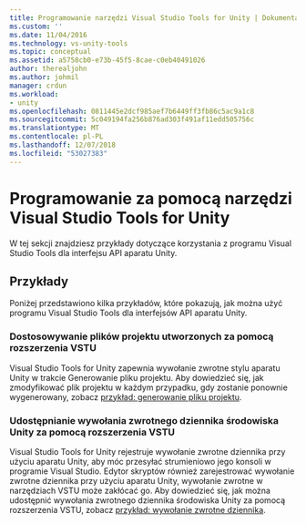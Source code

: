```yaml
---
title: Programowanie narzędzi Visual Studio Tools for Unity | Dokumentacja firmy Microsoft
ms.custom: ''
ms.date: 11/04/2016
ms.technology: vs-unity-tools
ms.topic: conceptual
ms.assetid: a5758cb0-e73b-45f5-8cae-c0eb40491026
author: therealjohn
ms.author: johmil
manager: crdun
ms.workload:
- unity
ms.openlocfilehash: 0811445e2dcf985aef7b6449ff3fb86c5ac9a1c8
ms.sourcegitcommit: 5c049194fa256b876ad303f491af11edd505756c
ms.translationtype: MT
ms.contentlocale: pl-PL
ms.lasthandoff: 12/07/2018
ms.locfileid: "53027383"
---
```

# <a name="program-visual-studio-tools-for-unity"></a>Programowanie za pomocą narzędzi Visual Studio Tools for Unity
W tej sekcji znajdziesz przykłady dotyczące korzystania z programu Visual Studio Tools dla interfejsu API aparatu Unity.

## <a name="examples"></a>Przykłady
 Poniżej przedstawiono kilka przykładów, które pokazują, jak można użyć programu Visual Studio Tools dla interfejsów API aparatu Unity.

### <a name="customize-project-files-created-by-vstu"></a>Dostosowywanie plików projektu utworzonych za pomocą rozszerzenia VSTU
 Visual Studio Tools for Unity zapewnia wywołanie zwrotne stylu aparatu Unity w trakcie Generowanie pliku projektu. Aby dowiedzieć się, jak zmodyfikować plik projektu w każdym przypadku, gdy zostanie ponownie wygenerowany, zobacz [przykład: generowanie pliku projektu](../cross-platform/customize-project-files-created-by-vstu.md).

### <a name="share-the-unity-log-callback-with-vstu"></a>Udostępnianie wywołania zwrotnego dziennika środowiska Unity za pomocą rozszerzenia VSTU
 Visual Studio Tools for Unity rejestruje wywołanie zwrotne dziennika przy użyciu aparatu Unity, aby móc przesyłać strumieniowo jego konsoli w programie Visual Studio. Edytor skryptów również zarejestrować wywołanie zwrotne dziennika przy użyciu aparatu Unity, wywołanie zwrotne w narzędziach VSTU może zakłócać go. Aby dowiedzieć się, jak można udostępnić wywołania zwrotnego dziennika środowiska Unity za pomocą rozszerzenia VSTU, zobacz [przykład: wywołanie zwrotne dziennika](../cross-platform/share-the-unity-log-callback-with-vstu.md).
